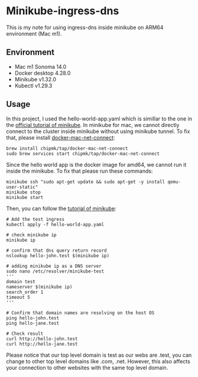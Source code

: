 # Minikube-ingress-dns

This is my note for using ingress-dns inside minikube on ARM64 environment (Mac m1).

## Environment
+ Mac m1 Sonoma 14.0
+ Docker desktop 4.28.0
+ Minikube  v1.32.0
+ Kubectl v1.29.3
## Usage
In this project, I used the hello-world-app.yaml which is simillar to the one in the [official tutorial of minikube](https://minikube.sigs.k8s.io/docs/handbook/addons/ingress-dns/#mac-os). In minikube for mac, we cannot directly connect to the cluster inside minikube without using minikube tunnel. To fix that, please install [docker-mac-net-connect](https://github.com/chipmk/docker-mac-net-connect):
```
brew install chipmk/tap/docker-mac-net-connect
sudo brew services start chipmk/tap/docker-mac-net-connect
```
Since the hello world app is the docker image for amd64, we cannot run it inside the minikube. To fix that please run these commands:
```
minikube ssh "sudo apt-get update && sudo apt-get -y install qemu-user-static"
minikube stop
minikube start
```
Then, you can follow the [tutorial of minikube](https://minikube.sigs.k8s.io/docs/handbook/addons/ingress-dns/#mac-os):
```
# Add the test ingress
kubectl apply -f hello-world-app.yaml

# check minikube ip
minikube ip

# confirm that dns query return record
nslookup hello-john.test $(minikube ip)

# adding minikube ip as a DNS server
sudo nano /etc/resolver/minikube-test
'''
domain test
nameserver $(minikube ip)
search_order 1
timeout 5
'''

# Confirm that domain names are resolving on the host OS
ping hello-john.test
ping hello-jane.test

# Check result
curl http://hello-john.test
curl http://hello-jane.test
```
Please notice that our top level domain is test as our webs are .test, you can change to other top level domains like .com, .net. However, this also affects your connection to other websites with the same top level domain.

